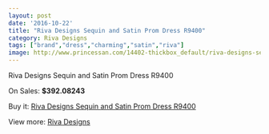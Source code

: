 ```yaml
---
layout: post
date: '2016-10-22'
title: "Riva Designs Sequin and Satin Prom Dress R9400"
category: Riva Designs
tags: ["brand","dress","charming","satin","riva"]
image: http://www.princessan.com/14402-thickbox_default/riva-designs-sequin-and-satin-prom-dress-r9400.jpg
---
```

Riva Designs Sequin and Satin Prom Dress R9400

On Sales: **$392.08243**
<a href="https://www.princessan.com/en/riva-designs/6745-riva-designs-sequin-and-satin-prom-dress-r9400.html"><amp-img layout="responsive" width="600" height="600" src="//www.princessan.com/14402-thickbox_default/riva-designs-sequin-and-satin-prom-dress-r9400.jpg" alt="Riva Designs Sequin and Satin Prom Dress R9400 0" /></a>
<a href="https://www.princessan.com/en/riva-designs/6745-riva-designs-sequin-and-satin-prom-dress-r9400.html"><amp-img layout="responsive" width="600" height="600" src="//www.princessan.com/14403-thickbox_default/riva-designs-sequin-and-satin-prom-dress-r9400.jpg" alt="Riva Designs Sequin and Satin Prom Dress R9400 1" /></a>
<a href="https://www.princessan.com/en/riva-designs/6745-riva-designs-sequin-and-satin-prom-dress-r9400.html"><amp-img layout="responsive" width="600" height="600" src="//www.princessan.com/14404-thickbox_default/riva-designs-sequin-and-satin-prom-dress-r9400.jpg" alt="Riva Designs Sequin and Satin Prom Dress R9400 2" /></a>
<a href="https://www.princessan.com/en/riva-designs/6745-riva-designs-sequin-and-satin-prom-dress-r9400.html"><amp-img layout="responsive" width="600" height="600" src="//www.princessan.com/14405-thickbox_default/riva-designs-sequin-and-satin-prom-dress-r9400.jpg" alt="Riva Designs Sequin and Satin Prom Dress R9400 3" /></a>

Buy it: [Riva Designs Sequin and Satin Prom Dress R9400](https://www.princessan.com/en/riva-designs/6745-riva-designs-sequin-and-satin-prom-dress-r9400.html "Riva Designs Sequin and Satin Prom Dress R9400")

View more: [Riva Designs](https://www.princessan.com/en/54-riva-designs "Riva Designs")